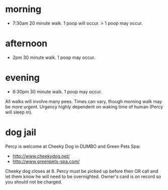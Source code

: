 # morning
 * 7:30am 20 minute walk. 1 poop will occur. > 1 poop may occur.

# afternoon
 * 2pm 30 minute walk. 1 poop may occur.

# evening
 * 6:30pm 30 minute walk. 1 poop may occur.

All walks will involve many pees. Times can vary, though morning walk may be more urgent. Urgency highly dependent on waking time of human (Percy will sleep in).

# dog jail

Percy is welcome at Cheeky Dog in DUMBO and Green Pets Spa:
 * http://www.cheekydog.net/
 * http://www.greenpets-spa.com/

Cheeky dog closes at 8. Percy must be picked up before then OR call and let them know he will need to be overnighted. Owner's card is on record so you should not be charged. 
